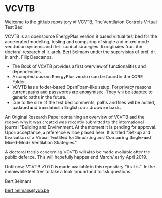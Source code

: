 # VCVTB
Welcome to the github repository of VCVTB, The Ventilation Controls Virtual Test Bed

VCVTB is an opensource EnergyPlus version 8 based virtual test bed for the accelerated modelling, testing and comparing of single and mixed mode ventilation systems and their control strategies. It originates from the doctoral research of ir. arch. Bert Belmans under the supervision of prof. dr. ir. arch. Filip Descamps.

- The Book of VCVTB provides a first overview of functionalities and dependencies.
- A compiled custom EnergyPlus version can be found in the CORE Folder.
- VCVTB has a folder-based OpenFoam-like setup. For privacy reasons current paths and passwords are anonymised. They will be adapted to generic paths in the future.
- Due to the size of the test bed comments, paths and files will be added, updated and translated in English on a dropwise basis.

An Original Research Paper containing an overview of VCVTB and the reason why it was created was recently submitted to the international journal "Building and Environment. At the moment it is pending for approval. Upon acceptance, a reference will be placed here. It is titled "Set-up and Evaluation of a Virtual Test Bed for Simulating and Comparing Single-and Mixed-Mode Ventilation Strategies."

A doctoral thesis concerning VCVTB will also be made available after the public defence. This will hopefully happen end March/ early April 2019.

Until now, VCVTB v.1.0.0 is made available in this repository "As it is". In the meanwhile feel free to take a look around and to ask questions. 

Bert Belmans

bert.belmans@vub.be
